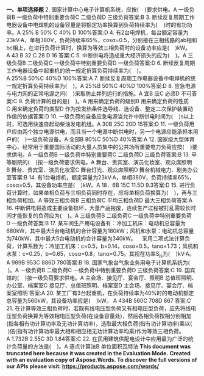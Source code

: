 ﻿**一、单项选择题**
2\. 国家计算中心电子计算机系统，应按(    )要求供电。A 一级负荷B 一级负荷中特别重要负荷C 二级负荷D 三级负荷答案:B
3\. 断续反复周期工作电器设备中电焊机的设备容量是将额定功率换算到负荷持续率为(    )时的有功功率。A 25% B 50% C 40% D 100%答案:D
4\. 有2台电焊机，每台额定容量为23kV·A，单相380V，负荷持续率65%，cosα=0.5，分别接在三相线路的ab相和bc相上，在进行负荷计算时，换算为等效三相负荷时的设备功率应是(    )kW。A 43 B 32 C 28 D 16 答案:C
5\. 中断供电将造成重大经济损失的应为(    )。A 三级负荷B 二级负荷C 一级负荷中特别重要负荷D 一级负荷答案:D
6\. 断续反复周期工作电器设备中起重机的统一规定折算负荷持续率为(    )。A 25%B 50%C 40%D 100%答案:A
7\. 断续反复周期工作电器设备中电焊机的统一规定折算负荷持续率为(    )。A 25%B 50%C 40%D 100%答案:D
8\. 应急电源与电力网的正常电源之间(    )采取防止并列运行的措施。A 宜B 应C 必须D 不可答案:C
9\. 负荷计算的目的是(    )。A 用来确定负荷的级别B 用来确定负荷的性质C 用来确定负荷的类型D 作为按发热条件选导线、选设备、整定二次保护装置动作值的依据答案:D
10\. 一级负荷的自备应急电源当允许中断供电时间为(    )s以上时，可选用快速自起动柴油发电机组。A 30B 25C 20D 15答案:D
11\. 一级负荷用户应由两个独立电源供电，而且当一个电源中断供电时，另一个电源应能承担本用户的(    )一级负荷设备。A 全部B 80%C 50%D 40%答案:A
12\. 国家级大型体育中心、经常用于重要国际活动的大量人员集中的公共场所重要电力负荷应按(    )要求供电。A 一级负荷B 一级负荷中特别重要荷C 二级负荷D 三级负荷答案:B
13\. 甲等剧院的(    )按一级负荷要求供电。A 舞台、贵宾室、演员化妆室、观众席照明B 舞台、贵宾室、演员化妆室C 舞台灯光、观众席照明D 舞台机械电力、剧务办公室答案:B
14\. 有1台电焊机，额定容量为23kV·A，单相380V，负荷持续率65%，cosα=0.5，其设备功率应是(    )kW。A 18．6B 15C 11.5D 9.3答案:D
15\. 进行负荷计算时，如果单相负荷与三相负荷同时存在，应将单相负荷换算为(    )，再与三相负荷相加。A 等效三相负荷B 三相负荷C 平均三相负荷D 最大三相负荷答案:A
16\. 中断供电将造成主要设备损坏，大量产品报废，连续生产过程被打乱需较长时间才能恢复的负荷应为(    )。A 三级负荷B 二级负荷C 一级负荷中特别重要负荷D 一级负荷答案:B
17\. 某车间生产用电设备有：冷加工机床：电动机总容量为680kW，其中最大5台电动机的合计容量为180kW；风机和水泵：电动机总容量为740kW，其中最大5台电动机的合计容量为340kW。    采用二项式法计算负荷，计算系数为：冷加工机床：c=0.5，b=0.14，cosα=0.5，tanα=1.73；风机和水泵：c=0.25，b=0.65，cosα=0.8，tanα=0.75。其视在功率S<sub>js</sub>为(    )kV·A。A 989B 953C 886D 780答案:B
18\. 国家气象台气象业务用电子计算机系统为(    )。A 一级负荷B 二级负荷C 一级负荷中特别重要负荷D 三级负荷答案:C
19\. 国宾馆的(    )按一级负荷要求供电。A 主会场、接见厅、宴会厅、照明B 总值班照明、办公室、档案室C 接见厅、总值班照明、档案室D 主会场、接见厅、宴会厅、档案室照明
答案:A
20\. 某工厂有3台起重机，在负荷持续率为40%时的电动机额定总容量为560kW，其设备功率应是(    )kW。
A 434B 560C 708D 867
答案:C
21\. 在计算等效三相负荷时，若既有线电压型负荷又有相电压型负荷，应先将线电压型负荷换算为等效相电压型负荷(在设备容量处)，然后各相负荷按相分别相加(指各相有功计算功率及无功计算功率)，选取最大相负荷(指有功计算功率)乘以(    )倍(指有功计算功率最大相和相应相无功计算功率均乘)作为等效三相负荷。
A 1.732B 2.55C 3D 1.84答案:C
22\. 在民用建筑供配电设计中应用最为广泛的统计负荷量的方法是(    )。A 逐点计算法B 单位面积瓦特法
**This document was truncated here because it was created in the Evaluation Mode.**
**Created with an evaluation copy of Aspose.Words. To discover the full versions of our APIs please visit: https://products.aspose.com/words/**
